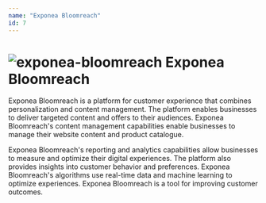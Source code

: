 ```yaml
---
name: "Exponea Bloomreach"
id: 7
---
```


# ![exponea-bloomreach](/images/tools/exponea-bloomreach.svg) Exponea Bloomreach

Exponea Bloomreach is a platform for customer experience that combines personalization and content management. The platform enables businesses to deliver targeted content and offers to their audiences. Exponea Bloomreach's content management capabilities enable businesses to manage their website content and product catalogue.

Exponea Bloomreach's reporting and analytics capabilities allow businesses to measure and optimize their digital experiences. The platform also provides insights into customer behavior and preferences. Exponea Bloomreach's algorithms use real-time data and machine learning to optimize experiences. Exponea Bloomreach is a tool for improving customer outcomes.
